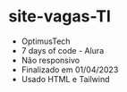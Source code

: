 # site-vagas-TI

- OptimusTech
- 7 days of code - Alura
- Não responsivo
- Finalizado em 01/04/2023
- Usado HTML e Tailwind
